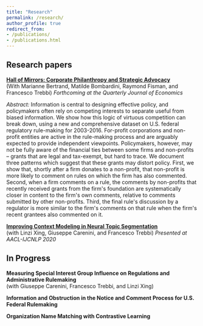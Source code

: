 ```yaml
---
title: "Research"
permalink: /research/
author_profile: true
redirect_from:
- /publications/
- /publications.html
---
```


## Research papers

**[Hall of Mirrors: Corporate Philanthropy and Strategic Advocacy](https://bradhackinen.ca/files/BBFHT05July2021.pdf)**\
(With Marianne Bertrand, Matilde Bombardini, Raymond Fisman, and Francesco Trebbi)
*Forthcoming at the Quarterly Journal of Economics*

*Abstract:* Information is central to designing effective policy, and policymakers often rely on competing interests to separate useful from biased information. We show how this logic of virtuous competition can break down, using a new and comprehensive dataset on U.S. federal regulatory rule-making for 2003-2016. For-profit corporations and non-profit entities are active in the rule-making process and are arguably expected to provide independent viewpoints. Policymakers, however, may not be fully aware of the financial ties between some firms and non-profits – grants that are legal and tax-exempt, but hard to trace. We document three patterns which suggest that these grants may distort policy. First, we show that, shortly after a firm donates to a non-profit, that non-profit is more likely to comment on rules on which the firm has also commented. Second, when a firm comments on a rule, the comments by non-profits that recently received grants from the firm's foundation are systematically closer in content to the firm's own comments, relative to comments submitted by other non-profits. Third, the final rule's discussion by a regulator is more similar to the firm's comments on that rule when the firm's recent grantees also commented on it.

**[Improving Context Modeling in Neural Topic Segmentation](https://arxiv.org/pdf/2010.03138.pdf)**\
(with Linzi Xing, Giuseppe Carenini, and Francesco Trebbi)
*Presented at AACL-IJCNLP 2020*


## In Progress
**Measuring Special Interest Group Influence on Regulations and Administrative Rulemaking**\
(with Giuseppe Carenini, Francesco Trebbi, and Linzi Xing)

**Information and Obstruction in the Notice and Comment Process for U.S. Federal Rulemaking**

**Organization Name Matching with Contrastive Learning**


<!--
{% if author.googlescholar %}
  You can also find my articles on <u><a href="{{author.googlescholar}}">my Google Scholar profile</a>.</u>
{% endif %}

{% include base_path %}

{% for post in site.research reversed %}
  {% include archive-single.html %}
{% endfor %} -->
